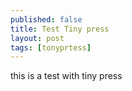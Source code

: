```yaml
---
published: false
title: Test Tiny press
layout: post
tags: [tonyprtess]
---
```

this is a test with tiny press